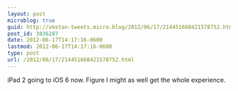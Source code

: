 ```yaml
---
layout: post
microblog: true
guid: http://vmstan-tweets.micro.blog/2012/06/17/214451668421578752.html
post_id: 3036287
date: 2012-06-17T14:17:16-0600
lastmod: 2012-06-17T14:17:16-0600
type: post
url: /2012/06/17/214451668421578752.html
---
```

iPad 2 going to iOS 6 now. Figure I might as well get the whole experience.
